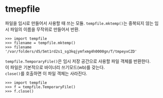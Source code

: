 # tmepfile
파일을 임시로 만들어서 사용할 때 쓰는 모듈.
`tempfile.mktemp()`는 중복되지 않는 임시 파일의 이름을 무작위로 만들어서 반환.

```
>>> import tempfile
>>> filename = tempfile.mktemp()
>>> filename
'/var/folders/d5/5mt1rd2s1_sg3kqjymfxmg4h0000gn/T/tmpeyxCZD'
```

`tempfile.TemporaryFile()`은 임시 저장 공간으로 사용할 파일 객체를 반환한다.  
이 파일은 기본적으로 바이너리 쓰기모드(wb)를 갖는다.  
`close()`를 호출하면 이 파일 객체는 사라진다.  

```
>>> import tempfile
>>> f = tempfile.TemporaryFile()
>>> f.close()
```